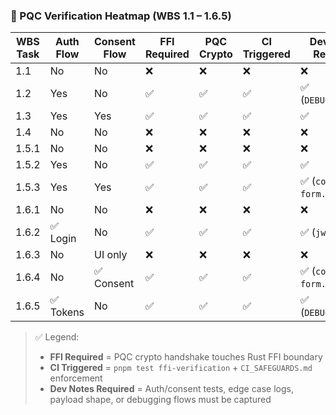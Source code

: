### 🧪 PQC Verification Heatmap (WBS 1.1 – 1.6.5)

| WBS Task   | Auth Flow | Consent Flow | FFI Required | PQC Crypto | CI Triggered | Dev Notes Required |
|------------|-----------|--------------|--------------|------------|---------------|---------------------|
| 1.1        | No        | No           | ❌           | ❌         | ❌            | ❌                  |
| 1.2        | Yes       | No           | ✅           | ✅         | ✅            | ✅ (`DEBUGGING.md`) |
| 1.3        | Yes       | Yes          | ✅           | ✅         | ✅            | ✅                  |
| 1.4        | No        | No           | ❌           | ❌         | ❌            | ❌                  |
| 1.5.1      | No        | No           | ❌           | ❌         | ❌            | ❌                  |
| 1.5.2      | Yes       | No           | ✅           | ✅         | ✅            | ✅                  |
| 1.5.3      | Yes       | Yes          | ✅           | ✅         | ✅            | ✅ (`consent-form.md`) |
| 1.6.1      | No        | No           | ❌           | ❌         | ❌            | ❌                  |
| 1.6.2      | ✅ Login   | No           | ✅           | ✅         | ✅            | ✅ (`jwt.ts`)       |
| 1.6.3      | No        | UI only      | ❌           | ❌         | ❌            | ❌                  |
| 1.6.4      | No        | ✅ Consent    | ✅           | ✅         | ✅            | ✅ (`consent-form.md`) |
| 1.6.5      | ✅ Tokens  | No           | ✅           | ✅         | ✅            | ✅ (`DEBUGGING.md`) |

> ✅ Legend:  
> - **FFI Required** = PQC crypto handshake touches Rust FFI boundary  
> - **CI Triggered** = `pnpm test ffi-verification` + `CI_SAFEGUARDS.md` enforcement  
> - **Dev Notes Required** = Auth/consent tests, edge case logs, payload shape, or debugging flows must be captured  
